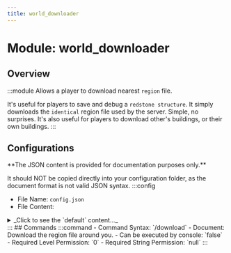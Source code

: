 ```yaml
---
title: world_downloader
---
```



# Module: world_downloader

## Overview
:::module
Allows a player to download nearest `region` file.

It's useful for players to save and debug a `redstone structure`.
It simply downloads the `identical` region file used by the server.
Simple, no surprises.
It's also useful for players to download other's buildings, or their own buildings.
:::
## Configurations
<Admonition type="warning" icon="" title="">
**The JSON content is provided for documentation purposes only.**

It should NOT be copied directly into your configuration folder, as the document format is not valid JSON syntax.
</Admonition>
:::config
- File Name: `config.json`
- File Content: 
<details>

<summary>_Click to see the `default` content..._</summary>

```json showLineNumbers title="config/fuji/modules/world_downloader/config.json"
{
  /* The url format used to broadcast. */
  "url_format": "http://localhost:%port%%path%"
  /* The port used for downloader http-service. */,
  "port": 22222
  /* Max download speed for each connection. */,
  "bytes_per_second_limit": 128000
  /* Max download request saved in the memory. */,
  "max_simultaneous_download_count": 5
}
```
</details>
:::
## Commands
:::command
- Command Syntax: `/download`
- Document: Download the region file around you.
- Can be executed by console: `false`
- Required Level Permission: `0`
- Required String Permission: `null`
:::
